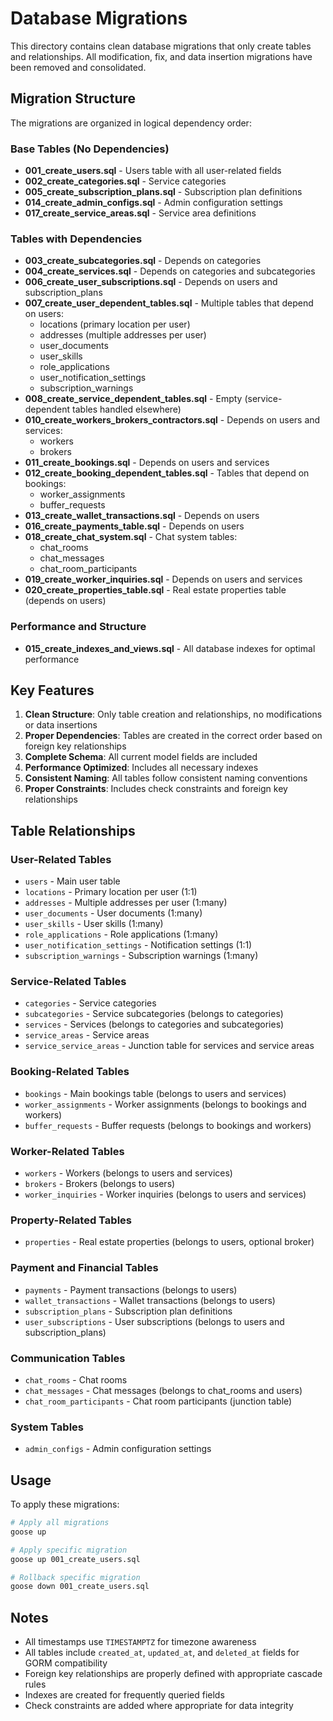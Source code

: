 # Database Migrations

This directory contains clean database migrations that only create tables and relationships. All modification, fix, and data insertion migrations have been removed and consolidated.

## Migration Structure

The migrations are organized in logical dependency order:

### Base Tables (No Dependencies)

- **001_create_users.sql** - Users table with all user-related fields
- **002_create_categories.sql** - Service categories
- **005_create_subscription_plans.sql** - Subscription plan definitions
- **014_create_admin_configs.sql** - Admin configuration settings
- **017_create_service_areas.sql** - Service area definitions

### Tables with Dependencies

- **003_create_subcategories.sql** - Depends on categories
- **004_create_services.sql** - Depends on categories and subcategories
- **006_create_user_subscriptions.sql** - Depends on users and subscription_plans
- **007_create_user_dependent_tables.sql** - Multiple tables that depend on users:
  - locations (primary location per user)
  - addresses (multiple addresses per user)
  - user_documents
  - user_skills
  - role_applications
  - user_notification_settings
  - subscription_warnings
- **008_create_service_dependent_tables.sql** - Empty (service-dependent tables handled elsewhere)
- **010_create_workers_brokers_contractors.sql** - Depends on users and services:
  - workers
  - brokers
- **011_create_bookings.sql** - Depends on users and services
- **012_create_booking_dependent_tables.sql** - Tables that depend on bookings:
  - worker_assignments
  - buffer_requests
- **013_create_wallet_transactions.sql** - Depends on users
- **016_create_payments_table.sql** - Depends on users
- **018_create_chat_system.sql** - Chat system tables:
  - chat_rooms
  - chat_messages
  - chat_room_participants
- **019_create_worker_inquiries.sql** - Depends on users and services
- **020_create_properties_table.sql** - Real estate properties table (depends on users)

### Performance and Structure

- **015_create_indexes_and_views.sql** - All database indexes for optimal performance

## Key Features

1. **Clean Structure**: Only table creation and relationships, no modifications or data insertions
2. **Proper Dependencies**: Tables are created in the correct order based on foreign key relationships
3. **Complete Schema**: All current model fields are included
4. **Performance Optimized**: Includes all necessary indexes
5. **Consistent Naming**: All tables follow consistent naming conventions
6. **Proper Constraints**: Includes check constraints and foreign key relationships

## Table Relationships

### User-Related Tables

- `users` - Main user table
- `locations` - Primary location per user (1:1)
- `addresses` - Multiple addresses per user (1:many)
- `user_documents` - User documents (1:many)
- `user_skills` - User skills (1:many)
- `role_applications` - Role applications (1:many)
- `user_notification_settings` - Notification settings (1:1)
- `subscription_warnings` - Subscription warnings (1:many)

### Service-Related Tables

- `categories` - Service categories
- `subcategories` - Service subcategories (belongs to categories)
- `services` - Services (belongs to categories and subcategories)
- `service_areas` - Service areas
- `service_service_areas` - Junction table for services and service areas

### Booking-Related Tables

- `bookings` - Main bookings table (belongs to users and services)
- `worker_assignments` - Worker assignments (belongs to bookings and workers)
- `buffer_requests` - Buffer requests (belongs to bookings and workers)

### Worker-Related Tables

- `workers` - Workers (belongs to users and services)
- `brokers` - Brokers (belongs to users)
- `worker_inquiries` - Worker inquiries (belongs to users and services)

### Property-Related Tables

- `properties` - Real estate properties (belongs to users, optional broker)

### Payment and Financial Tables

- `payments` - Payment transactions (belongs to users)
- `wallet_transactions` - Wallet transactions (belongs to users)
- `subscription_plans` - Subscription plan definitions
- `user_subscriptions` - User subscriptions (belongs to users and subscription_plans)

### Communication Tables

- `chat_rooms` - Chat rooms
- `chat_messages` - Chat messages (belongs to chat_rooms and users)
- `chat_room_participants` - Chat room participants (junction table)

### System Tables

- `admin_configs` - Admin configuration settings

## Usage

To apply these migrations:

```bash
# Apply all migrations
goose up

# Apply specific migration
goose up 001_create_users.sql

# Rollback specific migration
goose down 001_create_users.sql
```

## Notes

- All timestamps use `TIMESTAMPTZ` for timezone awareness
- All tables include `created_at`, `updated_at`, and `deleted_at` fields for GORM compatibility
- Foreign key relationships are properly defined with appropriate cascade rules
- Indexes are created for frequently queried fields
- Check constraints are added where appropriate for data integrity
